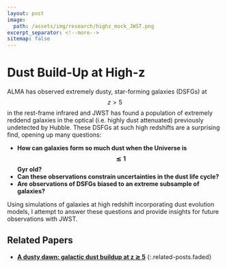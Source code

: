 ```yaml
---
layout: post
image: 
  path: /assets/img/research/highz_mock_JWST.png
excerpt_separator: <!--more-->
sitemap: false
---
```


# Dust Build-Up at High-z


ALMA has observed extremely dusty, star-forming galaxies (DSFGs) at $$z>5$$ in the rest-frame infrared and JWST has found a population of extremely reddend galaxies in the optical (i.e. highly dust attenuated) previously undetected by Hubble. 
These DSFGs at such high redshifts are a surprising find, opening up many questions: 

* **How can galaxies form so much dust when the Universe is $$\lesssim 1$$ Gyr old?**
* **Can these observations constrain uncertainties in the dust life cycle?**
* **Are observations of DSFGs biased to an extreme subsample of galaxies?**

Using simulations of galaxies at high redshift incorporating dust evolution models, I attempt to answer these questions and provide insights for future observations with JWST.


## Related Papers

* [**A dusty dawn: galactic dust buildup at z ≳ 5**](https://ui.adsabs.harvard.edu/abs/2025MNRAS.537.1518C/abstract)
{:.related-posts.faded}